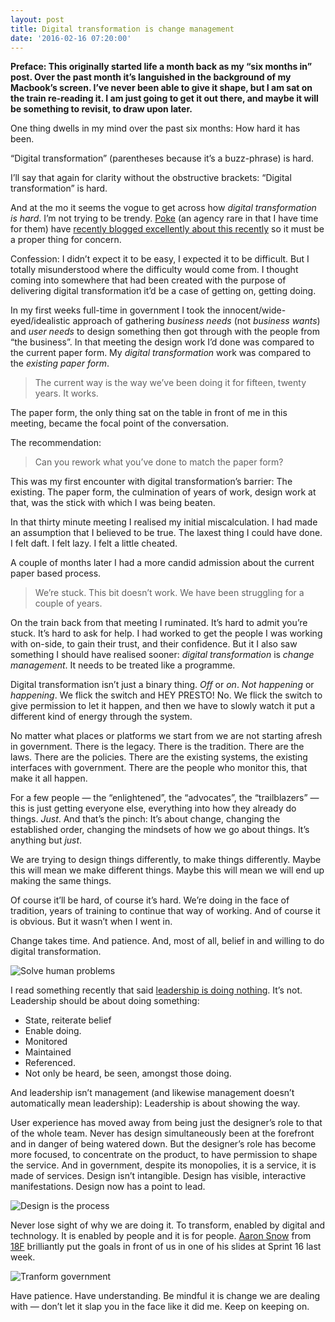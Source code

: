```yaml
---
layout: post
title: Digital transformation is change management
date: '2016-02-16 07:20:00'
---
```


**Preface: This originally started life a month back as my “six months in” post. Over the past month it’s languished in the background of my Macbook’s screen. I’ve never been able to give it shape, but I am sat on the train re-reading it. I am just going to get it out there, and maybe it will be something to revisit, to draw upon later.**

One thing dwells in my mind over the past six months: How hard it has been.

“Digital transformation” (parentheses because it’s a buzz-phrase) is hard.

I’ll say that again for clarity without the obstructive brackets: “Digital transformation” is hard.

And at the mo it seems the vogue to get across how *digital transformation is hard*. I’m not trying to be trendy. [Poke](http://pokelondon.com) (an agency rare in that I have time for them) have [recently blogged excellently about this recently](http://pokelondon.com/thoughts/most-contagious-2015/) so it must be a proper thing for concern.

Confession: I didn’t expect it to be easy, I expected it to be difficult. But I totally misunderstood where the difficulty would come from. I thought coming into somewhere that had been created with the purpose of delivering digital transformation it’d be a case of getting on, getting doing.

In my first weeks full-time in government I took the innocent/wide-eyed/idealistic approach of gathering *business needs* (not *business wants*) and *user needs* to design something then got through with the people from “the business”. In that meeting the design work I’d done was compared to the current paper form. My *digital transformation* work was compared to the *existing paper form*.

> The current way is the way we’ve been doing it for fifteen, twenty years. It works.

The paper form, the only thing sat on the table in front of me in this meeting, became the focal point of the conversation. 

The recommendation:

> Can you rework what you’ve done to match the paper form?

This was my first encounter with digital transformation’s barrier: The existing. The paper form, the culmination of years of work, design work at that, was the stick with which I was being beaten.

In that thirty minute meeting I realised my initial miscalculation. I had made an assumption that I believed to be true. The laxest thing I could have done. I felt daft. I felt lazy. I felt a little cheated.

A couple of months later I had a more candid admission about the current paper based process.

> We’re stuck. This bit doesn’t work. We have been struggling for a couple of years.

On the train back from that meeting I ruminated. It’s hard to admit you’re stuck. It’s hard to ask for help. I had worked to get the people I was working with on-side, to gain their trust, and their confidence. But it I also saw something I should have realised sooner: *digital transformation* is *change management*. It needs to be treated like a programme.

Digital transformation isn’t just a binary thing. *Off* or *on*. *Not happening* or *happening*. We flick the switch and HEY PRESTO! No. We flick the switch to give permission to let it happen, and then we have to slowly watch it put a different kind of energy through the system.

No matter what places or platforms we start from we are not starting afresh in government. There is the legacy. There is the tradition. There are the laws. There are the policies. There are the existing systems, the existing interfaces with government. There are the people who monitor this, that make it all happen.

For a few people — the “enlightened”, the “advocates”, the “trailblazers” — this is just getting everyone else, everything into how they already do things. *Just*. And that’s the pinch: It’s about change, changing the established order, changing the mindsets of how we go about things. It’s anything but *just*.

We are trying to design things differently, to make things differently. Maybe this will mean we make different things. Maybe this will mean we will end up making the same things.

Of course it’ll be hard, of course it’s hard. We’re doing in the face of tradition, years of training to continue that way of working. And of course it is obvious. But it wasn’t when I went in.

Change takes time. And patience. And, most of all, belief in and willing to do digital transformation.

![Solve human problems](/content/images/2016/02/solve-human-problems.jpeg)

I read something recently that said [leadership is doing nothing](http://adage.com/article/guest-columnists/a-great-brand-leader-absolutely/302548/). It’s not. Leadership should be about doing something:

* State, reiterate belief
* Enable doing.
* Monitored
* Maintained
* Referenced.
* Not only be heard, be seen, amongst those doing.

And leadership isn’t management (and likewise management doesn’t automatically mean leadership): Leadership is about showing the way.

User experience has moved away from being just the designer’s role to that of the whole team. Never has design simultaneously been at the forefront and in danger of being watered down. But the designer’s role has become more focused, to concentrate on the product, to have permission to shape the service. And in government, despite its monopolies, it is a service, it is made of services. Design isn’t intangible. Design has visible, interactive manifestations. Design now has a point to lead.

![Design is the process](/content/images/2016/02/design-is-the-process-1.jpeg)

Never lose sight of why we are doing it. To transform, enabled by digital and technology. It is enabled by people and it is for people. [Aaron Snow](https://twitter.com/aaronsnow) from [18F](http://18f.gsa.gov) brilliantly put the goals in front of us in one of his slides at Sprint 16 last week.

![Tranform government](/content/images/2016/02/transform.jpeg)

Have patience. Have understanding. Be mindful it is change we are dealing with — don’t let it slap you in the face like it did me. Keep on keeping on.